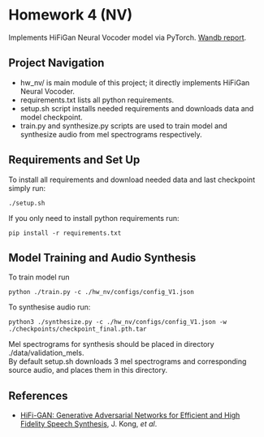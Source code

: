 # Homework 4 (NV)

Implements HiFiGan Neural Vocoder model via PyTorch. [Wandb report](https://wandb.ai/dlishudi/NV/reports/HiFiGAN--VmlldzozMTk5OTIx?accessToken=i4k1y187bdobkabkp54s0lr5ylt7p5h03plua2rhjwt1i73bcmf9qp3ypq7w59na).

## Project Navigation

* hw_nv/ is main module of this project; it directly implements HiFiGan Neural Vocoder.
* requirements.txt lists all python requirements.
* setup.sh script installs needed requirements and downloads data and model checkpoint.
* train.py and synthesize.py scripts are used to train model and synthesize audio from mel spectrograms respectively.

## Requirements and Set Up
To install all requirements and download needed data and last checkpoint simply run:
```
./setup.sh
```
If you only need to install python requirements run:
```
pip install -r requirements.txt
```

## Model Training and Audio Synthesis
To train model run 
```
python ./train.py -c ./hw_nv/configs/config_V1.json
```
To synthesise audio run:
```
python3 ./synthesize.py -c ./hw_nv/configs/config_V1.json -w ./checkpoints/checkpoint_final.pth.tar
```
Mel spectrograms for synthesis should be placed in directory ./data/validation_mels.\
By default setup.sh downloads 3 mel spectrograms and corresponding source audio, and places them in this directory.

## References
- [HiFi-GAN: Generative Adversarial Networks for Efficient and High Fidelity Speech Synthesis](https://arxiv.org/abs/2010.05646), J. Kong, *et al*.
